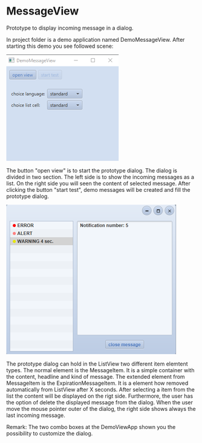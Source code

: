 # MessageView

Prototype to display incoming message in a dialog. 

In project folder is a demo application named DemoMessageView. After starting this demo you see followed scene:

![DemoViewApp](https://github.com/MatFX/MessageView/blob/master/demoViewApp.png "DemoViewApp")

The button "open view" is to start the prototype dialog. The dialog is divided in two section. The left side is to show the incoming messages as a list.
On the right side you will seen the content of selected message. 
After clicking the button "start test", demo messages will be created and fill the prototype dialog. 

![ProtoTypeDialog](https://github.com/MatFX/MessageView/blob/master/filledDialog.png "ProtoTypeDialog")

The prototype dialog can hold in the ListView two different item elemtent types. The normal element is the MessageItem.
It is a simple container with the content, headline and kind of message. The extended element from MessageItem is the
ExpirationMessageItem. It is a element how removed automatically from ListView after X seconds.
After selecting a item from the list the content will be displayed on the rigt side. Furthermore, the user has the option of
delete the displayed message from the dialog.
When the user move the mouse pointer outer of the dialog, the right side shows always the last incoming message.

Remark: The two combo boxes at the DemoViewApp shown you the possibility to customize the dialog.








